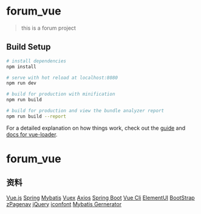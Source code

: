 # forum_vue

> this is a forum project

## Build Setup

``` bash
# install dependencies
npm install

# serve with hot reload at localhost:8080
npm run dev

# build for production with minification
npm run build

# build for production and view the bundle analyzer report
npm run build --report
```

For a detailed explanation on how things work, check out the [guide](http://vuejs-templates.github.io/webpack/) and [docs for vue-loader](http://vuejs.github.io/vue-loader).
# forum_vue

## 资料
[Vue.js](https://cn.vuejs.org/)
[Spring](https://spring.io/)
[Mybatis](https://mybatis.org/mybatis-3/zh/getting-started.html)
[Vuex](https://vuex.vuejs.org/zh/)
[Axios](https://www.runoob.com/vue2/vuejs-ajax-axios.html)
[Spring Boot](https://spring.io/projects/spring-boot)
[Vue Cli](https://cli.vuejs.org/zh/guide/prototyping.html)
[ElementUI](https://element.eleme.cn/2.0/#/zh-CN/component/installation)
[BootStrap](https://v3.bootcss.com/components/)
[zPagenav](https://github.com/artdevue/PageNav)
[jQuery](https://jquery.cuishifeng.cn/)
[iconfont](https://www.iconfont.cn/)
[Mybatis Gernerator](http://mybatis.org/generator/running/runningWithMaven.html)

